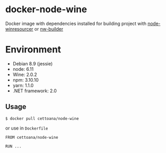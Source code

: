 # docker-node-wine

Docker image with dependencies installed for building project with [node-winresourcer](https://github.com/felicienfrancois/node-winresourcer) or [nw-builder](https://github.com/nwjs-community/nw-builder)

# Environment

* Debian 8.9 (jessie)
* node: 6.11
* Wine: 2.0.2
* npm: 3.10.10
* yarn: 1.1.0
* .NET framework: 2.0

## Usage
```
$ docker pull cettoana/node-wine
```

or use in `Dockerfile`
```
FROM cettoana/node-wine

RUN ...
```
